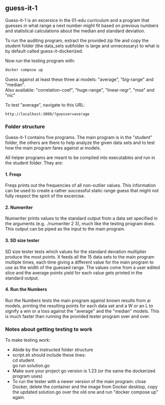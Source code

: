 ## guess-it-1

Guess-it-1 is an excersice in the 01-edu curriculum and a program that guesses in what range a next number might fit based on previous numbers and statistical calculations about the median and standard deviation.

To run the auditing program, extract the provided zip file and copy the student folder (the data_sets subfolder is large and unnecessary) to what is by default called guess-it-dockerized. 

Now run the testing program with:
``` bash
docker compose up
```

Guess against at least these three ai models: "average", "big-range" and "median".\
Also available: "correlation-coef", "huge-range", "linear-regr", "mse" and "nic" 

To test "average", navigate to this URL:
```
http://localhost:3000/?guesser=average
```

### Folder structure

Guess-it-1 contains five programs. The main program is in the "student" folder, the others are there to help analyze the given data sets and to test how the main program fares against ai models.

All helper programs are meant to be compiled into executables and run in the student folder. They are:

#### 1. Freqs

Freqs prints out the frequencies of all non-outlier values. This information can be used to create a rather successful static range guess that might not fully respect the spirit of the excercise.

#### 2. Numwriter

Numwriter prints values to the standard output from a data set specified in the arguments (e.g. ./numwriter 2 3), much like the testing program does. This output can be piped as the input to the main program.

#### 3. SD size tester

SD size tester tests which values for the standard deviation multiplier produce the most points. It feeds all the 15 data sets to the main program multiple times, each time giving a different value for the main program to use as the width of the guessed range. The values come from a user edited slice and the average points yield for each value gets printed in the standard output.

#### 4. Run the Numbers

Run the Numbers tests the main program against known results from ai models, printing the resulting points for each data set and a W or an L to signify a win or a loss against the "average" and the "median" models. This is much faster than running the provided tester program over and over.


  
### Notes about getting testing to work
To make testing work:
- Abide by the instructed folder structure
- script.sh should include these lines:\
cd student\
go run solution.go  
- Make sure your project go version is 1.23 (or the same the dockerized program uses)
- To run the tester with a newer version of the main program: close Docker, delete the container and the image from Docker desktop, copy the updated solution.go over the old one and run "docker compose up" again.

